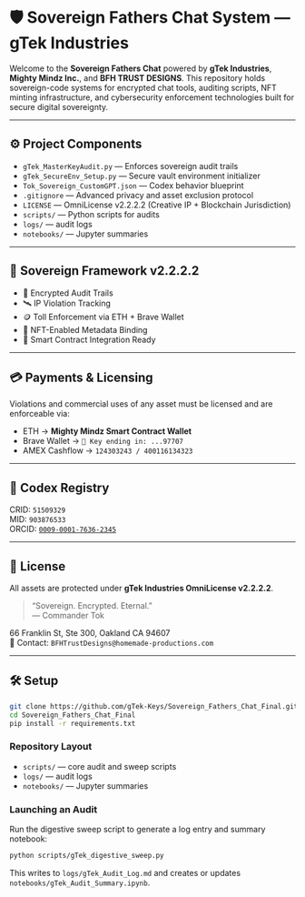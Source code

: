 # 🛡️ Sovereign Fathers Chat System — gTek Industries

Welcome to the **Sovereign Fathers Chat** powered by **gTek Industries**, **Mighty Mindz Inc.**, and **BFH TRUST DESIGNS**. This repository holds sovereign-code systems for encrypted chat tools, auditing scripts, NFT minting infrastructure, and cybersecurity enforcement technologies built for secure digital sovereignty.

---

## ⚙️ Project Components

- `gTek_MasterKeyAudit.py` — Enforces sovereign audit trails
- `gTek_SecureEnv_Setup.py` — Secure vault environment initializer
- `Tok_Sovereign_CustomGPT.json` — Codex behavior blueprint
- `.gitignore` — Advanced privacy and asset exclusion protocol
- `LICENSE` — OmniLicense v2.2.2.2 (Creative IP + Blockchain Jurisdiction)
- `scripts/` — Python scripts for audits
- `logs/` — audit logs
- `notebooks/` — Jupyter summaries

---

## 🔐 Sovereign Framework v2.2.2.2

- 🧬 Encrypted Audit Trails  
- 🛰️ IP Violation Tracking  
- 🪙 Toll Enforcement via ETH + Brave Wallet  
- 🎯 NFT-Enabled Metadata Binding  
- 📡 Smart Contract Integration Ready

---

## 💳 Payments & Licensing

Violations and commercial uses of any asset must be licensed and are enforceable via:

- ETH → **Mighty Mindz Smart Contract Wallet**  
- Brave Wallet → `🔐 Key ending in: ...97707`  
- AMEX Cashflow → `124303243 / 400116134323`  

---

## 🧠 Codex Registry

CRID: `51509329`  
MID: `903876533`  
ORCID: [`0009-0001-7636-2345`](https://orcid.org/0009-0001-7636-2345)  

---

## 🧾 License

All assets are protected under **gTek Industries OmniLicense v2.2.2.2**.

> “Sovereign. Encrypted. Eternal.”  
> — Commander Tok

66 Franklin St, Ste 300, Oakland CA 94607  
📩 Contact: `BFHTrustDesigns@homemade-productions.com`

---

## 🛠 Setup

```bash
git clone https://github.com/gTek-Keys/Sovereign_Fathers_Chat_Final.git
cd Sovereign_Fathers_Chat_Final
pip install -r requirements.txt

```

### Repository Layout
- `scripts/` — core audit and sweep scripts
- `logs/` — audit logs
- `notebooks/` — Jupyter summaries

### Launching an Audit

Run the digestive sweep script to generate a log entry and summary notebook:

```bash
python scripts/gTek_digestive_sweep.py
```

This writes to `logs/gTek_Audit_Log.md` and creates or updates
`notebooks/gTek_Audit_Summary.ipynb`.
